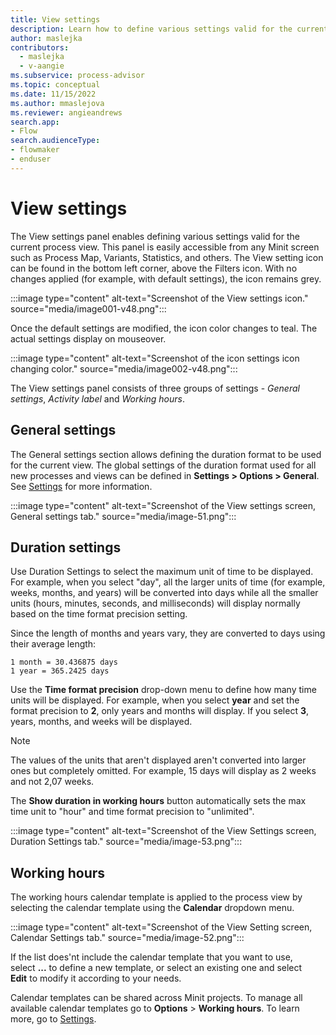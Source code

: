 ```yaml
---
title: View settings
description: Learn how to define various settings valid for the current process in the Power Automate Process Mining desktop app.
author: maslejka
contributors:
  - maslejka
  - v-aangie
ms.subservice: process-advisor
ms.topic: conceptual
ms.date: 11/15/2022
ms.author: mmaslejova
ms.reviewer: angieandrews
search.app:
- Flow
search.audienceType:
- flowmaker
- enduser
---
```


# View settings

The View settings panel enables defining various settings valid for the current process view. This panel is easily accessible from any Minit screen such as Process Map, Variants, Statistics, and others. The View setting icon can be found in the bottom left corner, above the Filters icon. With no changes applied (for example, with default settings), the icon remains grey.

:::image type="content" alt-text="Screenshot of the View settings icon." source="media/image001-v48.png":::

Once the default settings are modified, the icon color changes to teal. The actual settings display on mouseover.

:::image type="content" alt-text="Screenshot of the icon settings icon changing color." source="media/image002-v48.png":::

The View settings panel consists of three groups of settings - *General settings*, *Activity label* and *Working hours*.

## General settings

The General settings section allows defining the duration format to be used for the current view. The global settings of the duration format used for all new processes and views can be defined in **Settings > Options > General**. See [Settings](settings.md) for more information.

:::image type="content" alt-text="Screenshot of the View settings screen, General settings tab." source="media/image-51.png":::

## Duration settings

Use Duration Settings to select the maximum unit of time to be displayed. For example, when you select "day", all the larger units of time (for example, weeks, months, and years) will be converted into days while all the smaller units (hours, minutes, seconds, and milliseconds) will display normally based on the time format precision setting.

Since the length of months and years vary, they are converted to days using their average length:

```
1 month = 30.436875 days
1 year = 365.2425 days

```

Use the **Time format precision** drop-down menu to define how many time units will be displayed. For example, when you select **year** and set the format precision to **2**, only years and months will display. If you select **3**, years, months, and weeks will be displayed.

>[!NOTE]
>
>The values of the units that aren't displayed aren't converted into larger ones but completely omitted. For example, 15 days will display as 2 weeks and not 2,07 weeks.

The **Show duration in working hours** button automatically sets the max time unit to "hour" and time format precision to "unlimited".

:::image type="content" alt-text="Screenshot of the View Settings screen, Duration Settings tab." source="media/image-53.png":::

## Working hours

The working hours calendar template is applied to the process view by selecting the calendar template using the **Calendar** dropdown menu.

:::image type="content" alt-text="Screenshot of the View Setting screen, Calendar Settings tab." source="media/image-52.png":::

If the list does'nt include the calendar template that you want to use, select **...** to define a new template, or select an existing one and select **Edit** to modify it according to your needs.

Calendar templates can be shared across Minit projects. To manage all available calendar templates go to **Options** > **Working hours**. To learn more, go to [Settings](settings.md).



